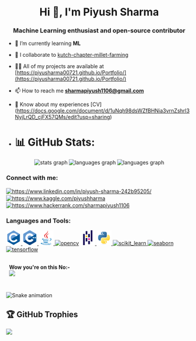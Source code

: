 <h1 align="center">Hi 👋, I'm Piyush Sharma</h1>
<h3 align="center">Machine Learning enthusiast and open-source contributor</h3>

- 🌱 I’m currently learning **ML**

- 👯 I collaborate to [kutch-chapter-millet-farming](https://github.com/piyusharma00721/kutch-chapter-millet-farming)

- 👨‍💻 All of my projects are available at [https://piyusharma00721.github.io/Portfolio/](https://piyusharma00721.github.io/Portfolio/)

- 📫 How to reach me **sharmapiyush1106@gmail.com**

- 📄 Know about my experiences [CV] (https://docs.google.com/document/d/1uNqh98dsWZfBHNia3vrnZshrl3NyjLrQD_cjFX57QMs/edit?usp=sharing)

- # 📊 GitHub Stats:
<div align="center">
  <img src="https://github-readme-stats.vercel.app/api?username=piyusharma00721&hide_title=false&hide_rank=false&show_icons=true&include_all_commits=true&count_private=true&disable_animations=false&theme=dracula&locale=en&hide_border=false" height="150" alt="stats graph"  />
  <img src="https://github-readme-stats.vercel.app/api/top-langs?username=piyusharma00721&locale=en&hide_title=false&layout=compact&card_width=320&langs_count=5&theme=dracula&hide_border=false" height="150" alt="languages graph"  />
<img src="https://github-readme-streak-stats.herokuapp.com/?user=piyusharma00721&theme=dark&hide_border=false" height="150" alt="languages graph"  />
</div>

<h3 align="left">Connect with me:</h3>
<p align="left">
<a href="https://www.linkedin.com/in/piyush-sharma-242b95205/" target="blank"><img align="center" src="https://raw.githubusercontent.com/rahuldkjain/github-profile-readme-generator/master/src/images/icons/Social/linked-in-alt.svg" alt="https://www.linkedin.com/in/piyush-sharma-242b95205/" height="30" width="40" /></a>
<a href="https://www.kaggle.com/piyushharma" target="blank"><img align="center" src="https://raw.githubusercontent.com/rahuldkjain/github-profile-readme-generator/master/src/images/icons/Social/kaggle.svg" alt="https://www.kaggle.com/piyushharma" height="30" width="40" /></a>
<a href="https://www.hackerrank.com/sharmapiyush1106" target="blank"><img align="center" src="https://raw.githubusercontent.com/rahuldkjain/github-profile-readme-generator/master/src/images/icons/Social/hackerrank.svg" alt="https://www.hackerrank.com/sharmapiyush1106" height="30" width="40" /></a>
</p>

<h3 align="left">Languages and Tools:</h3>
<p align="left"> 
<a href="https://www.cprogramming.com/" target="_blank" rel="noreferrer"> 
<img src="https://raw.githubusercontent.com/devicons/devicon/master/icons/c/c-original.svg" alt="c" width="40" height="40"/> </a> 
<a href="https://www.w3schools.com/cpp/" target="_blank" rel="noreferrer"> 
<img src="https://raw.githubusercontent.com/devicons/devicon/master/icons/cplusplus/cplusplus-original.svg" alt="cplusplus" width="40" height="40"/> </a> 
<a href="https://www.java.com" target="_blank" rel="noreferrer"> 
<img src="https://raw.githubusercontent.com/devicons/devicon/master/icons/java/java-original.svg" alt="java" width="40" height="40"/> </a> 
<a href="https://opencv.org/" target="_blank" rel="noreferrer"> <img src="https://www.vectorlogo.zone/logos/opencv/opencv-icon.svg" alt="opencv" width="40" height="40"/></a> 
<a href="https://pandas.pydata.org/" target="_blank" rel="noreferrer"> 
<img src="https://raw.githubusercontent.com/devicons/devicon/2ae2a900d2f041da66e950e4d48052658d850630/icons/pandas/pandas-original.svg" alt="pandas" width="40" height="40"/> </a> <a href="https://www.python.org" target="_blank" rel="noreferrer"> <img src="https://raw.githubusercontent.com/devicons/devicon/master/icons/python/python-original.svg" alt="python" width="40" height="40"/> </a> 
<a href="https://scikit-learn.org/" target="_blank" rel="noreferrer"> <img src="https://upload.wikimedia.org/wikipedia/commons/0/05/Scikit_learn_logo_small.svg" alt="scikit_learn" width="40" height="40"/> </a> <a href="https://seaborn.pydata.org/" target="_blank" rel="noreferrer"> 
<img src="https://seaborn.pydata.org/_images/logo-mark-lightbg.svg" alt="seaborn" width="40" height="40"/> </a> 
<a href="https://www.tensorflow.org" target="_blank" rel="noreferrer"> <img src="https://www.vectorlogo.zone/logos/tensorflow/tensorflow-icon.svg" alt="tensorflow" width="40" height="40"/> </a> </p>
<p align="center"> 
  
  <br>&nbsp;
  <strong>Wow you're on this No:-</strong>
  <br>&nbsp;
  <img src="https://profile-counter.glitch.me/piyusharma00721/count.svg" />
  
</p>

###

<br clear="both">

<img src="https://raw.githubusercontent.com/maurodesouza/maurodesouza/output/snake.svg" alt="Snake animation" />

###

###
## 🏆 GitHub Trophies
![](https://github-profile-trophy.vercel.app/?username=piyusharma00721&theme=discord&no-frame=false&no-bg=false&margin-w=4)
